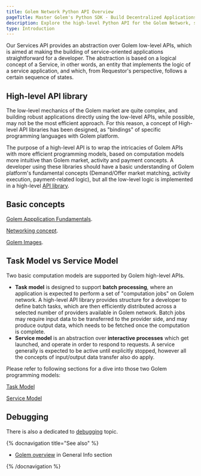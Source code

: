 ```yaml
---
title: Golem Network Python API Overview
pageTitle: Master Golem's Python SDK - Build Decentralized Applications with Ease
description: Explore the high-level Python API for the Golem Network, simplifying service-oriented app development for the decentralized web.
type: Introduction
---
```


Our Services API provides an abstraction over Golem low-level APIs, which is aimed at making the building of service-oriented applications straightforward for a developer. The abstraction is based on a logical concept of a Service, in other words, an entity that implements the logic of a service application, and which, from Requestor's perspective, follows a certain sequence of states.

## High-level API library

The low-level mechanics of the Golem market are quite complex, and building robust applications directly using the low-level APIs, while possible, may not be the most efficient approach. For this reason, a concept of High-level API libraries has been designed, as "bindings" of specific programming languages with Golem platform.

The purpose of a high-level API is to wrap the intricacies of Golem APIs with more efficient programming models, based on computation models more intuitive than Golem market, activity and payment concepts. A developer using these libraries should have a basic understanding of Golem platform's fundamental concepts (Demand/Offer market matching, activity execution, payment-related logic), but all the low-level logic is implemented in a high-level [API library](https://yapapi.readthedocs.io/en/latest/api.html).

## Basic concepts

[Golem Appplication Fundamentals](/docs/creators/python/guides/application-fundamentals).

[Networking concept](/docs/creators/python/guides/vpn).

[Golem Images](/docs/creators/python/guides/golem-images).

## Task Model vs Service Model

Two basic computation models are supported by Golem high-level APIs.

- **Task model** is designed to support **batch processing**, where an application is expected to perform a set of "computation jobs" on Golem network. A high-level API library provides structure for a developer to define batch tasks, which are then efficiently distributed across a selected number of providers available in Golem network. Batch jobs may require input data to be transferred to the provider side, and may produce output data, which needs to be fetched once the computation is complete.
- **Service model** is an abstraction over **interactive processes** which get launched, and operate in order to respond to requests. A service generally is expected to be active until explicitly stopped, however all the concepts of input/output data transfer also do apply.

Please refer to following sections for a dive into those two Golem programming models:

[Task Model](/docs/creators/python/guides/task-model)

[Service Model](/docs/creators/python/guides/service-model)

## Debugging

There is also a dedicated to [debugging](/docs/creators/python/guides/debugging) topic.

{% docnavigation title="See also" %}

- [Golem overview](/docs/golem/overview) in General Info section

{% /docnavigation %}
